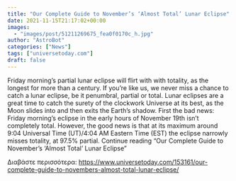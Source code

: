```yaml
---
title: "Our Complete Guide to November’s ‘Almost Total’ Lunar Eclipse"
date: 2021-11-15T21:17:02+00:00
images:
  - "images/post/51211269675_fea0f0170c_h.jpg"
author: "AstroBot"
categories: ["News"]
tags: ["universetoday.com"]
draft: false
---
```


Friday morning’s partial lunar eclipse will flirt with with totality, as the longest for more than a century. If you’re like us, we never miss a chance to catch a lunar eclipse, be it penumbral, partial or total. Lunar eclipses are a great time to catch the surety of the clockwork Universe at its best, as the Moon slides into and then exits the Earth’s shadow. First the bad news: Friday morning’s eclipse in the early hours of November 19th isn’t completely total. However, the good news is that at its maximum around 9:04 Universal Time (UT)/4:04 AM Eastern Time (EST) the eclipse narrowly misses totality, at 97.5% partial. Continue reading “Our Complete Guide to November’s ‘Almost Total’ Lunar Eclipse” 

Διαβάστε περισσότερα: https://www.universetoday.com/153161/our-complete-guide-to-novembers-almost-total-lunar-eclipse/

